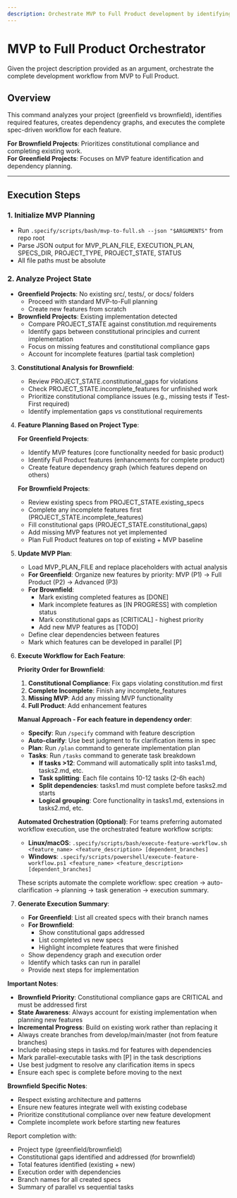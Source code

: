 ```yaml
---
description: Orchestrate MVP to Full Product development by identifying features, dependencies, and executing complete workflow for each spec.
---
```


# MVP to Full Product Orchestrator

Given the project description provided as an argument, orchestrate the complete development workflow from MVP to Full Product.

## Overview

This command analyzes your project (greenfield vs brownfield), identifies required features, creates dependency graphs, and executes the complete spec-driven workflow for each feature.

**For Brownfield Projects**: Prioritizes constitutional compliance and completing existing work.  
**For Greenfield Projects**: Focuses on MVP feature identification and dependency planning.

---

## Execution Steps

### 1. Initialize MVP Planning
- Run `.specify/scripts/bash/mvp-to-full.sh --json "$ARGUMENTS"` from repo root
- Parse JSON output for MVP_PLAN_FILE, EXECUTION_PLAN, SPECS_DIR, PROJECT_TYPE, PROJECT_STATE, STATUS
- All file paths must be absolute

### 2. Analyze Project State
   - **Greenfield Projects**: No existing src/, tests/, or docs/ folders
     - Proceed with standard MVP-to-Full planning
     - Create new features from scratch
   - **Brownfield Projects**: Existing implementation detected
     - Compare PROJECT_STATE against constitution.md requirements
     - Identify gaps between constitutional principles and current implementation
     - Focus on missing features and constitutional compliance gaps
     - Account for incomplete features (partial task completion)

3. **Constitutional Analysis for Brownfield**:
   - Review PROJECT_STATE.constitutional_gaps for violations
   - Check PROJECT_STATE.incomplete_features for unfinished work
   - Prioritize constitutional compliance issues (e.g., missing tests if Test-First required)
   - Identify implementation gaps vs constitutional requirements

4. **Feature Planning Based on Project Type**:
   
   **For Greenfield Projects**:
   - Identify MVP features (core functionality needed for basic product)
   - Identify Full Product features (enhancements for complete product)
   - Create feature dependency graph (which features depend on others)
   
   **For Brownfield Projects**:
   - Review existing specs from PROJECT_STATE.existing_specs
   - Complete any incomplete features first (PROJECT_STATE.incomplete_features)
   - Fill constitutional gaps (PROJECT_STATE.constitutional_gaps)
   - Add missing MVP features not yet implemented
   - Plan Full Product features on top of existing + MVP baseline

5. **Update MVP Plan**:
   - Load MVP_PLAN_FILE and replace placeholders with actual analysis
   - **For Greenfield**: Organize new features by priority: MVP (P1) → Full Product (P2) → Advanced (P3)
   - **For Brownfield**: 
     - Mark existing completed features as [DONE]
     - Mark incomplete features as [IN PROGRESS] with completion status
     - Mark constitutional gaps as [CRITICAL] - highest priority
     - Add new MVP features as [TODO]
   - Define clear dependencies between features
   - Mark which features can be developed in parallel [P]

6. **Execute Workflow for Each Feature**:
   
   **Priority Order for Brownfield**:
   1. **Constitutional Compliance**: Fix gaps violating constitution.md first
   2. **Complete Incomplete**: Finish any incomplete_features 
   3. **Missing MVP**: Add any missing MVP functionality
   4. **Full Product**: Add enhancement features
   
   **Manual Approach - For each feature in dependency order**:
   - **Specify**: Run `/specify` command with feature description
   - **Auto-clarify**: Use best judgment to fix clarification items in spec
   - **Plan**: Run `/plan` command to generate implementation plan
   - **Tasks**: Run `/tasks` command to generate task breakdown
     - **If tasks >12**: Command will automatically split into tasks1.md, tasks2.md, etc.
     - **Task splitting**: Each file contains 10-12 tasks (2-6h each)
     - **Split dependencies**: tasks1.md must complete before tasks2.md starts
     - **Logical grouping**: Core functionality in tasks1.md, extensions in tasks2.md, etc.
   
   **Automated Orchestration (Optional)**:
   For teams preferring automated workflow execution, use the orchestrated feature workflow scripts:
   - **Linux/macOS**: `.specify/scripts/bash/execute-feature-workflow.sh <feature_name> <feature_description> [dependent_branches]`
   - **Windows**: `.specify/scripts/powershell/execute-feature-workflow.ps1 <feature_name> <feature_description> [dependent_branches]`
   
   These scripts automate the complete workflow: spec creation → auto-clarification → planning → task generation → execution summary.

7. **Generate Execution Summary**:
   - **For Greenfield**: List all created specs with their branch names
   - **For Brownfield**: 
     - Show constitutional gaps addressed
     - List completed vs new specs
     - Highlight incomplete features that were finished
   - Show dependency graph and execution order
   - Identify which tasks can run in parallel
   - Provide next steps for implementation

**Important Notes**:
- **Brownfield Priority**: Constitutional compliance gaps are CRITICAL and must be addressed first
- **State Awareness**: Always account for existing implementation when planning new features
- **Incremental Progress**: Build on existing work rather than replacing it
- Always create branches from develop/main/master (not from feature branches)
- Include rebasing steps in tasks.md for features with dependencies
- Mark parallel-executable tasks with [P] in the task descriptions
- Use best judgment to resolve any clarification items in specs
- Ensure each spec is complete before moving to the next

**Brownfield Specific Notes**:
- Respect existing architecture and patterns
- Ensure new features integrate well with existing codebase
- Prioritize constitutional compliance over new feature development
- Complete incomplete work before starting new features

Report completion with:
- Project type (greenfield/brownfield)
- Constitutional gaps identified and addressed (for brownfield)
- Total features identified (existing + new)
- Execution order with dependencies
- Branch names for all created specs
- Summary of parallel vs sequential tasks